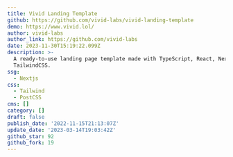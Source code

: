 ```yaml
---
title: Vivid Landing Template
github: https://github.com/vivid-labs/vivid-landing-template
demo: https://www.vivid.lol/
author: vivid-labs
author_link: https://github.com/vivid-labs
date: 2023-11-30T15:19:22.099Z
description: >-
  A ready-to-use landing page template made with TypeScript, React, Next.js, and
  TailwindCSS.
ssg:
  - Nextjs
css:
  - Tailwind
  - PostCSS
cms: []
category: []
draft: false
publish_date: '2022-11-15T21:13:07Z'
update_date: '2023-03-14T19:03:42Z'
github_star: 92
github_fork: 19
---
```

